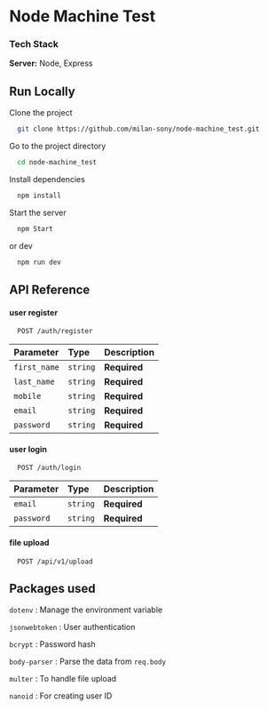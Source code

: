 # Node Machine Test


### Tech Stack

**Server:** Node, Express

## Run Locally

Clone the project

```bash
  git clone https://github.com/milan-sony/node-machine_test.git
```

Go to the project directory

```bash
  cd node-machine_test
```

Install dependencies

```bash
  npm install
```

Start the server

```bash
  npm Start
```

or dev

```bash
  npm run dev
```


## API Reference

#### user register

```http
  POST /auth/register
```

| Parameter | Type     | Description                |
| :-------- | :------- | :------------------------- |
| `first_name` | `string` | **Required** |
| `last_name` | `string` | **Required** |
| `mobile` | `string` | **Required** |
| `email` | `string` | **Required** |
| `password` | `string` | **Required** |

#### user login

```http
  POST /auth/login
```

| Parameter | Type     | Description                       |
| :-------- | :------- | :-------------------------------- |
| `email`      | `string` | **Required**|
| `password`      | `string` | **Required**|

#### file upload

```http
  POST /api/v1/upload
```


## Packages used

`dotenv` : Manage the environment variable

`jsonwebtoken` : User authentication

`bcrypt` : Password hash

`body-parser` : Parse the data from `req.body`

`multer` : To handle file upload

`nanoid` : For creating user ID
